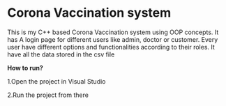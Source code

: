 # Corona Vaccination system

This is my C++ based Corona Vaccination system using OOP concepts. It has A login page for different users like admin, doctor or customer.
Every user have different options and functionalities according to their roles.
It have all the data stored in the csv file

**How to run?**

1.Open the project in Visual Studio

2.Run the project from there
